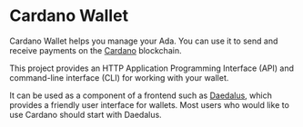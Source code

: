 # Cardano Wallet

Cardano Wallet helps you manage your Ada. You can use it to send and receive payments on the [Cardano][] blockchain.

This project provides an HTTP Application Programming Interface (API) and command-line interface (CLI) for working with your wallet.

It can be used as a component of a frontend such as [Daedalus][], which provides a friendly user interface for wallets. Most users who would like to use Cardano should start with Daedalus.

[Cardano]: https://www.cardano.org/
[Daedalus]: https://daedaluswallet.io/